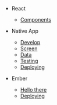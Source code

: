 - React
  - [Components](react-components.md)

- Native App
  - [Develop](native-develop.md)
  - [Screen](native-screen.md)
  - [Data](native-data.md)
  - [Testing](testing.md)
  - [Deploying](native-deploy.md)

- Ember
  - [Hello there](ember-intro.md)
  - [Deploying](ember-deploy.md)
